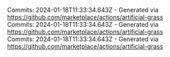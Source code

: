 Commits: 2024-01-18T11:33:34.643Z - Generated via https://github.com/marketplace/actions/artificial-grass
<br>
Commits: 2024-01-18T11:33:34.643Z - Generated via https://github.com/marketplace/actions/artificial-grass
<br>
Commits: 2024-01-18T11:33:34.643Z - Generated via https://github.com/marketplace/actions/artificial-grass
<br>
